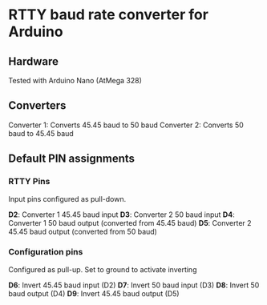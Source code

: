 # RTTY baud rate converter for Arduino

## Hardware
Tested with Arduino Nano (AtMega 328)

## Converters

Converter 1: Converts 45.45 baud to 50 baud
Converter 2: Converts 50 baud to 45.45 baud

## Default PIN assignments

### RTTY Pins
Input pins configured as pull-down.

**D2**: Converter 1 45.45 baud input
**D3**: Converter 2 50 baud input
**D4**: Converter 1 50 baud output (converted from 45.45 baud)
**D5**: Converter 2 45.45 baud output (converted from 50 baud)

### Configuration pins
Configured as pull-up. Set to ground to activate inverting

**D6**: Invert 45.45 baud input (D2)
**D7**: Invert 50 baud input (D3)
**D8**: Invert 50 baud output (D4)
**D9**: Invert 45.45 baud output (D5)
